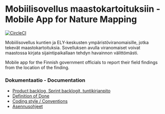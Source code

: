 # Mobiilisovellus maastokartoituksiin - Mobile App for Nature Mapping

[![CircleCI](https://circleci.com/gh/Maastokartoitusryhma/maastokartoitus-app.svg?style=svg)](https://circleci.com/gh/Maastokartoitusryhma/maastokartoitus-app)

Mobiilisovellus kuntien ja ELY-keskusten ympäristöviranomaisille, jotka tekevät maastokartoituksia.
Sovelluksen avulla viranomaiset voivat maastossa kirjata sijaintipaikallaan tehdyn havainnon välittömästi. 

Mobile app for the Finnish government officials to report their field findings from the location of the finding.

### Dokumentaatio - Documentation

* [Product backlog, Sprint backlogit, tuntikirjanpito](https://docs.google.com/spreadsheets/d/1m7VQjWEWSzhMSs83YdCRn0AIC5W5rsfShjiJ0MSNvu4/edit#gid=0)
* [Definition of Done](docs/definition_of_done.md)
* [Coding style / Conventions](docs/coding_style.md)
* [Asennusohjeet](docs/installation_instructions.md)
